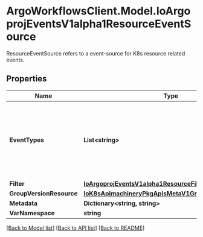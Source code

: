 # ArgoWorkflowsClient.Model.IoArgoprojEventsV1alpha1ResourceEventSource
ResourceEventSource refers to a event-source for K8s resource related events.

## Properties

Name | Type | Description | Notes
------------ | ------------- | ------------- | -------------
**EventTypes** | **List&lt;string&gt;** | EventTypes is the list of event type to watch. Possible values are - ADD, UPDATE and DELETE. | [optional] 
**Filter** | [**IoArgoprojEventsV1alpha1ResourceFilter**](IoArgoprojEventsV1alpha1ResourceFilter.md) |  | [optional] 
**GroupVersionResource** | [**IoK8sApimachineryPkgApisMetaV1GroupVersionResource**](IoK8sApimachineryPkgApisMetaV1GroupVersionResource.md) |  | [optional] 
**Metadata** | **Dictionary&lt;string, string&gt;** |  | [optional] 
**VarNamespace** | **string** |  | [optional] 

[[Back to Model list]](../README.md#documentation-for-models) [[Back to API list]](../README.md#documentation-for-api-endpoints) [[Back to README]](../README.md)

